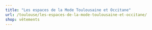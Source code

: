 ```yaml
---
title: "Les espaces de la Mode Toulousaine et Occitane"
url: /toulouse/les-espaces-de-la-mode-toulousaine-et-occitane/
shop: vêtements
---
```

